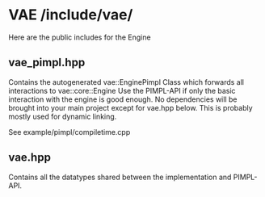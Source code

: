 # VAE /include/vae/
Here are the public includes for the Engine

## vae_pimpl.hpp
Contains the autogenerated vae::EnginePimpl Class which forwards all interactions to vae::core::Engine
Use the PIMPL-API if only the basic interaction with the engine is good enough.
No dependencies will be brought into your main project except for vae.hpp below.
This is probably mostly used for dynamic linking.

See example/pimpl/compiletime.cpp

## vae.hpp
Contains all the datatypes shared between the implementation and PIMPL-API.


